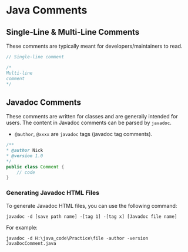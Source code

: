 # Java Comments

## Single-Line & Multi-Line Comments

These comments are typically meant for developers/maintainers to read.

```java
// Single-line comment

/*
Multi-line
comment
*/
```

## Javadoc Comments

These comments are written for classes and are generally intended for users. The content in Javadoc comments can be parsed by `javadoc`.

- `@author`, `@xxxx` are `javadoc` tags (javadoc tag comments).

```java
/**
* @author Nick
* @version 1.0
*/
public class Comment {
    // code
}
```

### Generating Javadoc HTML Files

To generate Javadoc HTML files, you can use the following command:

```
javadoc -d [save path name] -[tag 1] -[tag x] [Javadoc file name]
```

For example: 
```
javadoc -d H:\java_code\Practice\file -author -version JavaDocComment.java
```